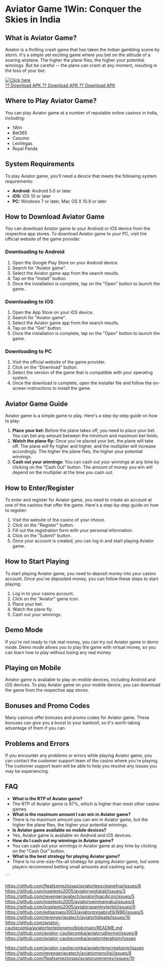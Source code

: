 # Aviator Game 1Win: Conquer the Skies in India

## What is Aviator Game?

Aviator is a thrilling crash game that has taken the Indian gambling
scene by storm. It\'s a simple yet exciting game where you bet on the
altitude of a soaring airplane. The higher the plane flies, the higher
your potential winnings. But be careful -- the plane can crash at any
moment, resulting in the loss of your bet.

[![Click
here](https://readscoops.com/wp-content/uploads/2023/03/Readscoop-aviator-1-1.jpg)](https://traff.sbs/deff)\
[?? Download APK ?? Download APK ?? Download
APK](https://traff.sbs/deff)

## Where to Play Aviator Game?

You can play Aviator game at a number of reputable online casinos in
India, including:

-   1Win
-   Bet365
-   Casumo
-   LeoVegas
-   Royal Panda

## System Requirements

To play Aviator game, you\'ll need a device that meets the following
system requirements:

-   **Android:** Android 5.0 or later
-   **iOS:** iOS 10 or later
-   **PC:** Windows 7 or later, Mac OS X 10.9 or later

## How to Download Aviator Game

You can download Aviator game to your Android or iOS device from the
respective app stores. To download Aviator game to your PC, visit the
official website of the game provider.

### Downloading to Android

1.  Open the Google Play Store on your Android device.
2.  Search for "Aviator game".
3.  Select the Aviator game app from the search results.
4.  Tap on the "Install" button.
5.  Once the installation is complete, tap on the "Open" button to
    launch the game.

### Downloading to iOS

1.  Open the App Store on your iOS device.
2.  Search for "Aviator game".
3.  Select the Aviator game app from the search results.
4.  Tap on the "Get" button.
5.  Once the installation is complete, tap on the "Open" button to
    launch the game.

### Downloading to PC

1.  Visit the official website of the game provider.
2.  Click on the "Download" button.
3.  Select the version of the game that is compatible with your
    operating system.
4.  Once the download is complete, open the installer file and follow
    the on-screen instructions to install the game.

## Aviator Game Guide

Aviator game is a simple game to play. Here\'s a step-by-step guide on
how to play:

1.  **Place your bet:** Before the plane takes off, you need to place
    your bet. You can bet any amount between the minimum and maximum bet
    limits.
2.  **Watch the plane fly:** Once you\'ve placed your bet, the plane
    will take off. The plane will fly higher and higher, and the
    multiplier will increase accordingly. The higher the plane flies,
    the higher your potential winnings.
3.  **Cash out your winnings:** You can cash out your winnings at any
    time by clicking on the "Cash Out" button. The amount of money
    you win will depend on the multiplier at the time you cash out.

## How to Enter/Register

To enter and register for Aviator game, you need to create an account at
one of the casinos that offer the game. Here\'s a step-by-step guide on
how to register:

1.  Visit the website of the casino of your choice.
2.  Click on the "Register" button.
3.  Fill out the registration form with your personal information.
4.  Click on the "Submit" button.
5.  Once your account is created, you can log in and start playing
    Aviator game.

## How to Start Playing

To start playing Aviator game, you need to deposit money into your
casino account. Once you\'ve deposited money, you can follow these steps
to start playing:

1.  Log in to your casino account.
2.  Click on the "Aviator" game icon.
3.  Place your bet.
4.  Watch the plane fly.
5.  Cash out your winnings.

## Demo Mode

If you\'re not ready to risk real money, you can try out Aviator game in
demo mode. Demo mode allows you to play the game with virtual money, so
you can learn how to play without losing any real money.

## Playing on Mobile

Aviator game is available to play on mobile devices, including Android
and iOS devices. To play Aviator game on your mobile device, you can
download the game from the respective app stores.

## Bonuses and Promo Codes

Many casinos offer bonuses and promo codes for Aviator game. These
bonuses can give you a boost to your bankroll, so it\'s worth taking
advantage of them if you can.

## Problems and Errors

If you encounter any problems or errors while playing Aviator game, you
can contact the customer support team of the casino where you\'re
playing. The customer support team will be able to help you resolve any
issues you may be experiencing.

## FAQ

-   **What is the RTP of Aviator game?**
-   The RTP of Aviator game is 97%, which is higher than most other
    casino games.
-   **What is the maximum amount I can win in Aviator game?**
-   There is no maximum amount you can win in Aviator game, but the
    higher the plane flies, the higher your potential winnings.
-   **Is Aviator game available on mobile devices?**
-   Yes, Aviator game is available on Android and iOS devices.
-   **How do I cash out my winnings in Aviator game?**
-   You can cash out your winnings in Aviator game at any time by
    clicking on the "Cash Out" button.
-   **What is the best strategy for playing Aviator game?**
-   There is no one-size-fits-all strategy for playing Aviator game, but
    some players recommend betting small amounts and cashing out early.

\`\`\`

https://github.com/fleafsxmezloisaq/aviatorlesscleanefna/issues/6
https://github.com/joseleoto2005/aviatorveoliatali/issues/3
https://github.com/revengerjavatech/aviatoritsacdicon/issues/5
https://github.com/joseleoto2005/aviatorswinmanraku/issues/4
https://github.com/joseleoto2005/aviatorspamloyterbti/issues/9
https://github.com/edgarpapu1003/aviatorpresabrufib1986/issues/5
https://github.com/revengerjavatech/aviatorlidipate/issues/10
https://github.com/aviator-cautiecomka/aviatorteoteilongmo/blob/main/README.md
https://github.com/aviator-cautiecomka/aviatorudrevive/issues/8
https://github.com/aviator-cautiecomka/aviatornteratisim/issues


https://github.com/aviator-cautiecomka/aviatorlenscreatunre/issues
https://github.com/revengerjavatech/aviatormenvilisi/issues/8
https://github.com/fleafsxmezloisaq/aviatorunenenex/issues/10
